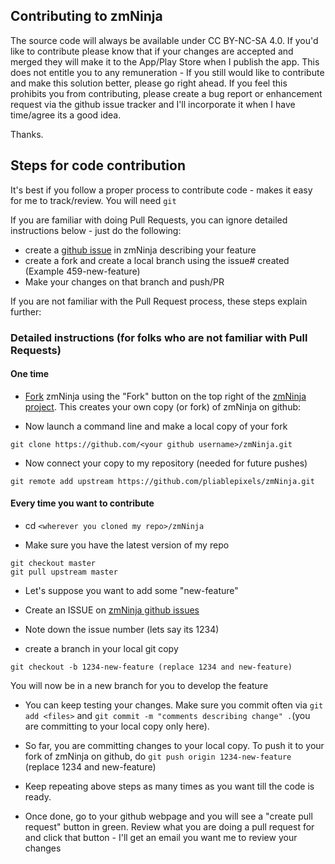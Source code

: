## Contributing to zmNinja

The source code will always be available under CC BY-NC-SA 4.0. If you'd like to contribute please know that if your changes are accepted and merged they will make it to the App/Play Store when I publish the app. This does not entitle you to any remuneration - If you still would like to contribute and make this solution better, please go right ahead. If you feel this prohibits you from contributing, please create a bug report or enhancement request via the github issue tracker and I'll incorporate it when I have time/agree its a good idea.

Thanks.


## Steps for code contribution

It's best if you follow a proper process to contribute code - makes it easy for me to track/review. You will need `git` 

If you are familiar with doing Pull Requests, you can ignore detailed instructions below - just do the following:
* create a [github issue](https://github.com/pliablepixels/zmNinja/issues) in zmNinja describing your feature
* create a fork and create a local branch using the issue# created (Example 459-new-feature)
* Make your changes on that branch and push/PR

If you are not familiar with the Pull Request process, these steps explain further:

### Detailed instructions (for folks who are not familiar with Pull Requests)
#### One time 
* [Fork](https://guides.github.com/activities/forking/) zmNinja using the "Fork" button on the top right of the [zmNinja project](https://github.com/pliablepixels/zmNinja). This creates your own copy (or fork) of zmNinja on github:

* Now launch a command line and make a local copy of your fork
```
git clone https://github.com/<your github username>/zmNinja.git
```

* Now connect your copy to my repository (needed for future pushes)
```
git remote add upstream https://github.com/pliablepixels/zmNinja.git
```


#### Every time you want to contribute
* cd `<wherever you cloned my repo>/zmNinja`

* Make sure you have the latest version of my repo

```
git checkout master
git pull upstream master
```

* Let's suppose you want to add some "new-feature"

* Create an ISSUE on [zmNinja github issues](https://github.com/pliablepixels/zmNinja/issues)

* Note down the issue number (lets say its 1234)

* create a branch in your local git copy
```
git checkout -b 1234-new-feature (replace 1234 and new-feature)
```

You will now be in a new branch for you to develop the feature

* You can keep testing your changes. Make sure you commit often via `git add <files>` and `git commit -m "comments describing change" .`(you are committing to your local copy only here). 

* So far, you are committing changes to your local copy. To push it to your fork of zmNinja on github, do `git push origin 1234-new-feature` (replace 1234 and new-feature)

* Keep repeating above steps as many times as you want till the code is ready.	

* Once done, go to your github webpage and you will see a "create pull request" button in green. Review what you are doing a pull request for and click that button - I'll get an email you want me to review your changes





